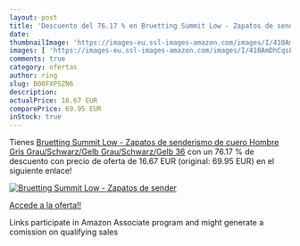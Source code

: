 ```yaml
---
layout: post
title: 'Descuento del 76.17 % en Bruetting Summit Low - Zapatos de sender'
date: 
thumbnailImage: 'https://images-eu.ssl-images-amazon.com/images/I/410AmDhCqsL._SL200_.jpg'
images: [ 'https://images-eu.ssl-images-amazon.com/images/I/410AmDhCqsL._SL200_.jpg' ]
comments: true
category: ofertas
author: ring
slug: B00FXPSZN6
description:
actualPrice: 16.67 EUR
comparePrice: 69.95 EUR
inStock: true
---
```


Tienes [Bruetting Summit Low - Zapatos de senderismo de cuero Hombre  Gris  Grau/Schwarz/Gelb Grau/Schwarz/Gelb   36](https://www.amazon.es/dp/B00FXPSZN6/?tag=tolees-21) con un 76.17 % de descuento con precio de oferta de 16.67 EUR (original: 69.95 EUR) en el siguiente enlace!

[![Bruetting Summit Low - Zapatos de sender](https://images-eu.ssl-images-amazon.com/images/I/410AmDhCqsL._SL200_.jpg)](https://www.amazon.es/dp/B00FXPSZN6/?tag=tolees-21)

[Accede a la oferta!!](https://www.amazon.es/dp/B00FXPSZN6/?tag=tolees-21)

Links participate in Amazon Associate program and might generate a comission on qualifying sales


